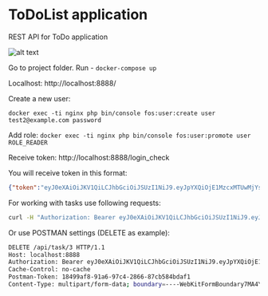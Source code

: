 # ToDoList application
REST API for ToDo application

![alt text](https://media1.tenor.com/images/475f0154c049721e4b4ef126749e7aac/tenor.gif)


Go to project folder. Run - ```docker-compose up```

Localhost: http://localhost:8888/

Create a new user: 

```docker exec -ti nginx php bin/console fos:user:create user test2@example.com password```

Add role: ```docker exec -ti nginx php bin/console fos:user:promote user ROLE_READER```

Receive token: http://localhost:8888/login_check

You will receive token in this format:

```json
{"token":"eyJ0eXAiOiJKV1QiLCJhbGciOiJSUzI1NiJ9.eyJpYXQiOjE1MzcxMTUwMjYsImV4cCI6MTUzNzExODYyNiwicm9sZXMiOlsiUk9MRV9SRUFERVIiLCJST0xFX1VTRVIiXSwidXNlcm5hbWUiOiJ0ZXN0In0.f_EWea3uhlYhABKGUAUUybDwaz9MoEgpIB3B9BXmtgwB63V2sqWhB-gtctD9AyuocYlCOs-jBA0Z2qBA8562dkx4y0cjmFy0g7VAIH2UwiMd8C8nwF3b1VW5RtmiGnVb_m5FDw1b4abSVEecsLRw2flHMEbMlRwY7TDwfxNc9cEIO0Scp08Al4f31Jdll71cgPOXkL9ZTJLxKlBHRoMlTCBw5JdQ0BQchrjCkV6-rHELUGiVlKLaU4BZIjZ29jhkWxLoBo-oCwTxFkrcIv9wOHhkIVFFLLmDWhlJMj5MEniQTfd6O-KIz3WyliqB8eFtkNRgPTCUN8No2jYoOQB4PIyvTTe3doGkSdDVmXRklz0bpywqbNiPhUl-DhDfgSRUOaxjUPx-L-Rb_p592OgdAfTIvHg5SER6tu5YjTP-ZOWv0jl3lOTWfROTHCsx2_rurfR4iVLSXz4PvmK-Ou48wz-xeONStbol0gg_6J-VPhREgHWRR5INL1Ji1wrfdyHSbUa2kxkyIuHagoy0cyX4OnN2bGlXTP-ruBs0ISCxHeMH4HuHt34PnrDJ_u5sCl1Ctvdx2IhT8YwQl1mEIvTye21tIHX0E7Zj39XIpXE0tOu46aJDj9Z7YKTbMocSGyJprO_rqor0NrnlrvZ69NkmCgofsgTLdKxW1lcqC7RCqQA"}
```


For working with tasks use following requests:
```bash
curl -H "Authorization: Bearer eyJ0eXAiOiJKV1QiLCJhbGciOiJSUzI1NiJ9.eyJpYXQiOjE1MzcxMTEyMDIsImV4cCI6MTUzNzExNDgwMiwicm9sZXMiOlsiUk9MRV9SRUFERVIiLCJST0xFX1VTRVIiXSwidXNlcm5hbWUiOiJ0ZXN0In0.Lb5F6atqV_HxzfhGLlyPF3fgCGKF_2BWumdseDooveFX5faJ2yu1sHS32SRJ8L2VsywIZkssob8eBzeT__bLBehCp1nMgCa7FW1FcBuLod9fKX4mLzCf4m37y39h-mBJMBWsVMavklhgDjWeqSrH6x2Vz8l7pJqXCrUjoptO_zoZs8PIbZ09S09gwhkAql11GP-p4ILUzZAYP0s1cLbqgQoEIpYtlAgb9-e4VXs2po28lpS0lTlrWTYqI6H3G5NdaMrjPPRp3W123zXzZChX7PhoZ0-4MJ11Gf5BIQNhOCfgyzNpcfwc9OpkXPzZ7fbR19zFEjg4RP0tBfciZdQNgqlAp8LYI1ldZnLUYgsKUeY1jk36p7X4rGicJeN8B_YKKOednWwlcDRL77eE5-lh8U4E4gr8_dMYgDvmAXt_sX8XDYdMIfnohVAOSn5YwijXjoHCatmneJKv7Xcmy1q12aj7Qpso8yPgKvhMYYrWGsRfUvB0D2IfxK-q3B1DowIovJ_kOB7EJ0duaowO742FgJey_M64RFT21nfGw1lM6gUIxa4v_vEmhvjgm0ZwCkkJMXHXQ5iij9PfsyJpUB1nNvcLLsgrbmPoSHHSBdLjp6BEU-Wtade8-oGkTLv5_bdQUBdFzE1z3W_OXNvWOPSiAqqMOmDEL7v-oyHfuC-MWjE" http://localhost:8888/api/task/12
```

Or use POSTMAN settings (DELETE as example):

```bash
DELETE /api/task/3 HTTP/1.1
Host: localhost:8888
Authorization: Bearer eyJ0eXAiOiJKV1QiLCJhbGciOiJSUzI1NiJ9.eyJpYXQiOjE1MzcxMTUwMjYsImV4cCI6MTUzNzExODYyNiwicm9sZXMiOlsiUk9MRV9SRUFERVIiLCJST0xFX1VTRVIiXSwidXNlcm5hbWUiOiJ0ZXN0In0.f_EWea3uhlYhABKGUAUUybDwaz9MoEgpIB3B9BXmtgwB63V2sqWhB-gtctD9AyuocYlCOs-jBA0Z2qBA8562dkx4y0cjmFy0g7VAIH2UwiMd8C8nwF3b1VW5RtmiGnVb_m5FDw1b4abSVEecsLRw2flHMEbMlRwY7TDwfxNc9cEIO0Scp08Al4f31Jdll71cgPOXkL9ZTJLxKlBHRoMlTCBw5JdQ0BQchrjCkV6-rHELUGiVlKLaU4BZIjZ29jhkWxLoBo-oCwTxFkrcIv9wOHhkIVFFLLmDWhlJMj5MEniQTfd6O-KIz3WyliqB8eFtkNRgPTCUN8No2jYoOQB4PIyvTTe3doGkSdDVmXRklz0bpywqbNiPhUl-DhDfgSRUOaxjUPx-L-Rb_p592OgdAfTIvHg5SER6tu5YjTP-ZOWv0jl3lOTWfROTHCsx2_rurfR4iVLSXz4PvmK-Ou48wz-xeONStbol0gg_6J-VPhREgHWRR5INL1Ji1wrfdyHSbUa2kxkyIuHagoy0cyX4OnN2bGlXTP-ruBs0ISCxHeMH4HuHt34PnrDJ_u5sCl1Ctvdx2IhT8YwQl1mEIvTye21tIHX0E7Zj39XIpXE0tOu46aJDj9Z7YKTbMocSGyJprO_rqor0NrnlrvZ69NkmCgofsgTLdKxW1lcqC7RCqQA
Cache-Control: no-cache
Postman-Token: 18499af8-91a6-97c4-2866-87cb584bdaf1
Content-Type: multipart/form-data; boundary=----WebKitFormBoundary7MA4YWxkTrZu0gW
```

